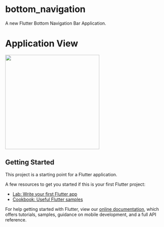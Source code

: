 # bottom_navigation

A new Flutter Bottom Navigation Bar Application.

# Application View
<img src='https://user-images.githubusercontent.com/73393935/101282862-417c9480-37f9-11eb-933d-858916feffb2.gif' width=300 />

## Getting Started

This project is a starting point for a Flutter application.

A few resources to get you started if this is your first Flutter project:

- [Lab: Write your first Flutter app](https://flutter.dev/docs/get-started/codelab)
- [Cookbook: Useful Flutter samples](https://flutter.dev/docs/cookbook)

For help getting started with Flutter, view our
[online documentation](https://flutter.dev/docs), which offers tutorials,
samples, guidance on mobile development, and a full API reference.
